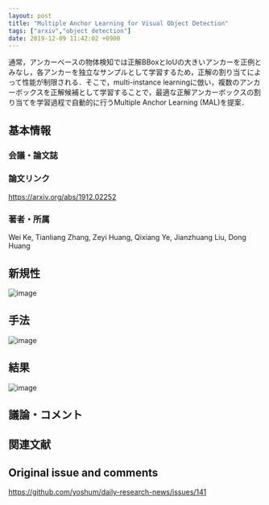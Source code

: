 ```yaml
---
layout: post
title: "Multiple Anchor Learning for Visual Object Detection"
tags: ["arxiv","object detection"]
date: 2019-12-09 11:42:02 +0900
---
```


通常，アンカーベースの物体検知では正解BBoxとIoUの大きいアンカーを正例とみなし，各アンカーを独立なサンプルとして学習するため，正解の割り当てによって性能が制限される．そこで，multi-instance learningに倣い，複数のアンカーボックスを正解候補として学習することで，最適な正解アンカーボックスの割り当てを学習過程で自動的に行うMultiple Anchor Learning (MAL)を提案．

## 基本情報
### 会議・論文誌

### 論文リンク
https://arxiv.org/abs/1912.02252

### 著者・所属
Wei Ke, Tianliang Zhang, Zeyi Huang, Qixiang Ye, Jianzhuang Liu, Dong Huang

## 新規性
![image](https://user-images.githubusercontent.com/17794644/70402988-a1225180-1a78-11ea-9695-445cd56995f8.png)

## 手法
![image](https://user-images.githubusercontent.com/17794644/70403001-ad0e1380-1a78-11ea-9063-f9f9d2d86199.png)

## 結果
![image](https://user-images.githubusercontent.com/17794644/70403011-bbf4c600-1a78-11ea-94eb-67176e1d3348.png)

## 議論・コメント

## 関連文献


## Original issue and comments

https://github.com/yoshum/daily-research-news/issues/141
